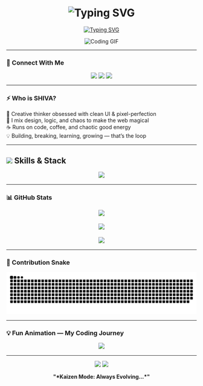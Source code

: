 <h1 align="center">
  <img src="https://readme-typing-svg.demolab.com?font=Fira+Code&size=32&duration=3000&pause=1000&color=A020F0&center=true&vCenter=true&width=500&lines=Hey+there+%F0%9F%91%8B%2C+I'm+SHIVA" alt="Typing SVG" />
</h1>

<p align="center">
  <a href="https://github.com/heyyyshiva">
    <img src="https://readme-typing-svg.herokuapp.com?font=Fira+Code&weight=600&size=24&pause=1000&color=9B59B6&center=true&vCenter=true&width=700&lines=A+Passionate+Python+Developer;Frontend+Developer+%26+Vibe+Coder" alt="Typing SVG" />
  </a>
</p>

<p align="center">
  <img src="Jotaro+Cujoh⭐+_+JoJo+EDIT💪.gif" width="400" alt="Coding GIF"/>
</p>

---

### 🔗 Connect With Me
<p align="center">
  <a href="https://discord.com/users/1266765091903246410" target="_blank"><img src="https://cdn-icons-png.flaticon.com/512/2111/2111370.png" width="40"></a>
  <a href="https://www.linkedin.com/in/shiv-sonar-595451351/" target="_blank"><img src="https://cdn-icons-png.flaticon.com/512/3536/3536505.png" width="40"></a>
  <a href="mailto:shivsonar73@gmail.com" target="_blank"><img src="https://cdn-icons-png.flaticon.com/512/732/732200.png" width="40"></a>
</p>

---

### ⚡ Who is SHIVA?
🎯 Creative thinker obsessed with clean UI & pixel-perfection  
🧩 I mix design, logic, and chaos to make the web magical  
☕ Runs on code, coffee, and chaotic good energy  
💡 Building, breaking, learning, growing — that’s the loop  

---

## <img src="https://media2.giphy.com/media/QssGEmpkyEOhBCb7e1/giphy.gif" width="25"> <b>Skills & Stack</b>
<p align="center">
  <img src="https://skillicons.dev/icons?i=html,css,js,react,python,mysql,mongodb,appwrite,git,gcp,firebase&perline=6" />
</p>

---

### 📊 GitHub Stats
<p align="center">
  <img src="https://github-readme-streak-stats.herokuapp.com?user=heyyyshiva&theme=transparent&hide_border=true" />
  <br/><br/>
  <img src="https://github-readme-stats.vercel.app/api?username=heyyyshiva&show_icons=true&theme=transparent&hide_border=true&count_private=true" />
  <br/><br/>
  <img src="https://github-readme-stats.vercel.app/api/top-langs/?username=heyyyshiva&layout=compact&theme=transparent&hide_border=true&count_private=true" />
</p>

---

### 🐍 Contribution Snake
<p align="center">
  <img src="https://github.com/Platane/snk/raw/output/github-contribution-grid-snake.svg" />
</p>

---

### 💡 Fun Animation — My Coding Journey
<p align="center">
  <img src="https://readme-typing-svg.demolab.com?font=Fira+Code&weight=500&size=22&duration=3000&pause=1000&color=A020F0&vCenter=true&width=435&lines=Frontend+Developer;Designer+%26+Coffee+Lover;Crafting+UI+with+Good+Vibes;Always+Learning+%F0%9F%9A%80" />
</p>

---

<p align="center">
  <img src="https://img.shields.io/badge/Frontend-Vibes-A020F0?style=for-the-badge&logo=react&logoColor=white" />
  <img src="https://img.shields.io/badge/Python-Magic-306998?style=for-the-badge&logo=python&logoColor=white" />
</p>

<p align="center">
  <b>"*Kaizen Mode: Always Evolving...*"</b>
</p>
